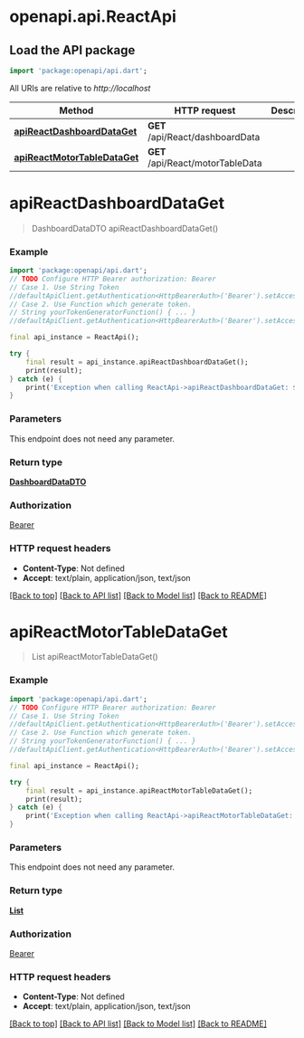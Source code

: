 # openapi.api.ReactApi

## Load the API package
```dart
import 'package:openapi/api.dart';
```

All URIs are relative to *http://localhost*

Method | HTTP request | Description
------------- | ------------- | -------------
[**apiReactDashboardDataGet**](ReactApi.md#apireactdashboarddataget) | **GET** /api/React/dashboardData | 
[**apiReactMotorTableDataGet**](ReactApi.md#apireactmotortabledataget) | **GET** /api/React/motorTableData | 


# **apiReactDashboardDataGet**
> DashboardDataDTO apiReactDashboardDataGet()



### Example
```dart
import 'package:openapi/api.dart';
// TODO Configure HTTP Bearer authorization: Bearer
// Case 1. Use String Token
//defaultApiClient.getAuthentication<HttpBearerAuth>('Bearer').setAccessToken('YOUR_ACCESS_TOKEN');
// Case 2. Use Function which generate token.
// String yourTokenGeneratorFunction() { ... }
//defaultApiClient.getAuthentication<HttpBearerAuth>('Bearer').setAccessToken(yourTokenGeneratorFunction);

final api_instance = ReactApi();

try {
    final result = api_instance.apiReactDashboardDataGet();
    print(result);
} catch (e) {
    print('Exception when calling ReactApi->apiReactDashboardDataGet: $e\n');
}
```

### Parameters
This endpoint does not need any parameter.

### Return type

[**DashboardDataDTO**](DashboardDataDTO.md)

### Authorization

[Bearer](../README.md#Bearer)

### HTTP request headers

 - **Content-Type**: Not defined
 - **Accept**: text/plain, application/json, text/json

[[Back to top]](#) [[Back to API list]](../README.md#documentation-for-api-endpoints) [[Back to Model list]](../README.md#documentation-for-models) [[Back to README]](../README.md)

# **apiReactMotorTableDataGet**
> List<MotorTableDTO> apiReactMotorTableDataGet()



### Example
```dart
import 'package:openapi/api.dart';
// TODO Configure HTTP Bearer authorization: Bearer
// Case 1. Use String Token
//defaultApiClient.getAuthentication<HttpBearerAuth>('Bearer').setAccessToken('YOUR_ACCESS_TOKEN');
// Case 2. Use Function which generate token.
// String yourTokenGeneratorFunction() { ... }
//defaultApiClient.getAuthentication<HttpBearerAuth>('Bearer').setAccessToken(yourTokenGeneratorFunction);

final api_instance = ReactApi();

try {
    final result = api_instance.apiReactMotorTableDataGet();
    print(result);
} catch (e) {
    print('Exception when calling ReactApi->apiReactMotorTableDataGet: $e\n');
}
```

### Parameters
This endpoint does not need any parameter.

### Return type

[**List<MotorTableDTO>**](MotorTableDTO.md)

### Authorization

[Bearer](../README.md#Bearer)

### HTTP request headers

 - **Content-Type**: Not defined
 - **Accept**: text/plain, application/json, text/json

[[Back to top]](#) [[Back to API list]](../README.md#documentation-for-api-endpoints) [[Back to Model list]](../README.md#documentation-for-models) [[Back to README]](../README.md)

